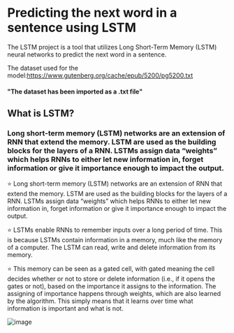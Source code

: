 # Predicting the next word in a sentence using LSTM
The LSTM project is a tool that utilizes Long Short-Term Memory (LSTM) neural networks to predict the next word in a sentence.

The dataset used for the model:https://www.gutenberg.org/cache/epub/5200/pg5200.txt

<h4>"The dataset has been imported as a .txt file"<h4>

<h2>What is LSTM?</h2>

<h3>Long short-term memory (LSTM) networks are an extension of RNN that extend the memory. LSTM are used as the building blocks for the layers of a RNN. LSTMs assign data “weights” which helps RNNs to either let new information in, forget information or give it importance enough to impact the output.</h3>


⭐ Long short-term memory (LSTM) networks are an extension of RNN that extend the memory. LSTM are used as the building blocks for the layers of a RNN. LSTMs assign       data “weights” which helps RNNs to either let new information in, forget information or give it importance enough to impact the output.

⭐ LSTMs enable RNNs to remember inputs over a long period of time. This is because LSTMs contain information in a memory, much like the memory of a computer. The LSTM     can read, write and delete information from its memory.

⭐ This memory can be seen as a gated cell, with gated meaning the cell decides whether or not to store or delete information (i.e., if it opens the gates or not),         based on the importance it assigns to the information. The assigning of importance happens through weights, which are also learned by the algorithm. This simply       means that it learns over time what information is important and what is not.

![image](https://user-images.githubusercontent.com/122961926/233914553-22be35fb-2398-457a-ab17-3e95c934313a.png)


